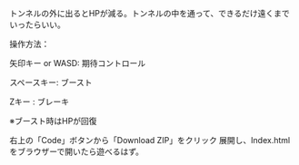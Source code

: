 トンネルの外に出るとHPが減る。トンネルの中を通って、できるだけ遠くまでいったらいい。

操作方法：

矢印キー or WASD: 期待コントロール

スペースキー: ブースト

Zキー : ブレーキ

※ブースト時はHPが回復


右上の「Code」ボタンから「Download ZIP」をクリック
展開し、Index.htmlをブラウザーで開いたら遊べるはず。
